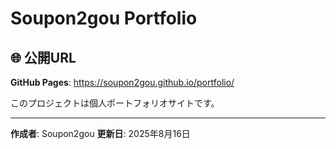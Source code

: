 # Soupon2gou Portfolio

## 🌐 公開URL

**GitHub Pages**: https://soupon2gou.github.io/portfolio/

このプロジェクトは個人ポートフォリオサイトです。

---

**作成者**: Soupon2gou 
**更新日**: 2025年8月16日
